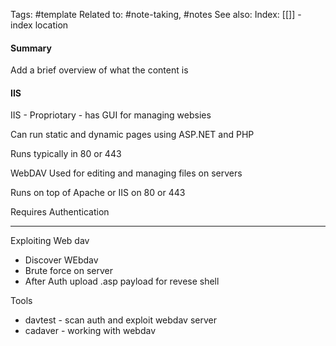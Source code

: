 Tags: #template 
Related to: #note-taking, #notes
See also: 
Index: [[]] - index location 

#### Summary
Add a brief overview of what the content is

#### IIS
IIS - Propriotary - has GUI for managing websies

Can run static and dynamic pages using ASP.NET and PHP

Runs typically in 80 or 443

WebDAV 
Used for editing and managing files on servers

Runs on top of Apache or IIS on 80 or 443  

Requires Authentication

---

Exploiting Web dav

- Discover WEbdav
-  Brute force on server
- After Auth upload .asp payload for revese shell

Tools

 - davtest - scan auth and exploit webdav server
- cadaver - working with webdav



